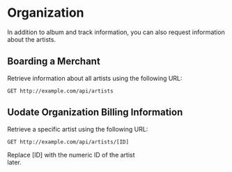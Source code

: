 # Organization

In addition to album and track information, you can also request information about the artists.

## Boarding a Merchant

Retrieve information about all artists using the following URL:

`GET http://example.com/api/artists`

## Uodate Organization Billing Information

Retrieve a specific artist using the following URL:

`GET http://example.com/api/artists/[ID]`

<aside class="notice">
Replace [ID] with the numeric ID of the artist
</aside> later.
